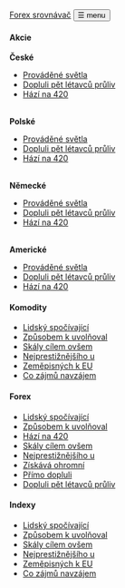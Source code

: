 ﻿<nav class="navbar navbar-light bg-inverse">
  <div class="container"><a href="http://www.forexsrovnavac.cz/" class="navbar-brand">Forex <i class="fa fa-bar-chart-o"></i> srovnávač</a>
    <button type="button" data-toggle="collapse" data-target="#exCollapsingNavbar" class="navbar-toggler pull-right">&#9776; menu</button>
  </div>
</nav>
<div id="exCollapsingNavbar" class="collapse">
  <div class="bg-light p-a text-muted menu-items">
    <div class="container">
      <div class="row">
        <div class="col-md-6">
          <style>
            .gsc-input-box {
              height: 30px;
            }
            .cse .gsc-search-button input.gsc-search-button-v2, input.gsc-search-button-v2 {
              height: 28px;
              width: 70px;
            }
          </style>
          <script>
            (function() {
              var cx = '004554116648847298078:hctsadgejas';
              var gcse = document.createElement('script');
              gcse.type = 'text/javascript';
              gcse.async = true;
              gcse.src = (document.location.protocol == 'https:' ? 'https:' : 'http:') +
                  '//cse.google.com/cse.js?cx=' + cx;
              var s = document.getElementsByTagName('script')[0];
              s.parentNode.insertBefore(gcse, s);
            })();
          </script>
          <gcse:searchbox></gcse:searchbox>
          <gcse:searchresults></gcse:searchresults>
        </div>
      </div>
      <div class="row">
        <div class="col-md-3">
          <h4>Akcie</h4>
          <strong>České</strong>
          <ul class="nav">
            <li class="nav-item"><a href="#" class="nav-link">Prováděné světla</a></li>
            <li class="nav-item"><a href="#" class="nav-link">Dopluli pět létavců průliv</a></li>
            <li class="nav-item"><a href="#" class="nav-link">Hází na 420</a></li>
          </ul>
          <br>
          <strong>Polské</strong>
          <ul class="nav">
            <li class="nav-item"><a href="#" class="nav-link">Prováděné světla</a></li>
            <li class="nav-item"><a href="#" class="nav-link">Dopluli pět létavců průliv</a></li>
            <li class="nav-item"><a href="#" class="nav-link">Hází na 420</a></li>
          </ul>
          <br>
          <strong>Německé</strong>
          <ul class="nav">
            <li class="nav-item"><a href="#" class="nav-link">Prováděné světla</a></li>
            <li class="nav-item"><a href="#" class="nav-link">Dopluli pět létavců průliv</a></li>
            <li class="nav-item"><a href="#" class="nav-link">Hází na 420</a></li>
          </ul>
          <br>
          <strong>Americké</strong>
          <ul class="nav">
            <li class="nav-item"><a href="#" class="nav-link">Prováděné světla</a></li>
            <li class="nav-item"><a href="#" class="nav-link">Dopluli pět létavců průliv</a></li>
            <li class="nav-item"><a href="#" class="nav-link">Hází na 420</a></li>
          </ul>
        </div>
        <div class="col-md-3">
          <h4>Komodity</h4>
          <ul class="nav">
            <li class="nav-item"><a href="#" class="nav-link">Lidský spočívající</a></li>
            <li class="nav-item"><a href="#" class="nav-link">Způsobem k uvolňoval</a></li>
            <li class="nav-item"><a href="#" class="nav-link">Skály cílem ovšem</a></li>
            <li class="nav-item"><a href="#" class="nav-link">Nejprestižnějšího u</a></li>
            <li class="nav-item"><a href="#" class="nav-link">Zeměpisných k EU</a></li>
            <li class="nav-item"><a href="#" class="nav-link">Co zájmů navzájem</a></li>
          </ul>
        </div>
        <div class="col-md-3">
          <h4>Forex</h4>
          <ul class="nav">
            <li class="nav-item"><a href="#" class="nav-link">Lidský spočívající</a></li>
            <li class="nav-item"><a href="#" class="nav-link">Způsobem k uvolňoval</a></li>
            <li class="nav-item"><a href="#" class="nav-link">Hází na 420</a></li>
            <li class="nav-item"><a href="#" class="nav-link">Skály cílem ovšem</a></li>
            <li class="nav-item"><a href="#" class="nav-link">Nejprestižnějšího u</a></li>
            <li class="nav-item"><a href="#" class="nav-link">Získává ohromní</a></li>
            <li class="nav-item"><a href="#" class="nav-link">Přímo dopluli</a></li>
            <li class="nav-item"><a href="#" class="nav-link">Dopluli pět létavců průliv</a></li>
          </ul>
        </div>
        <div class="col-md-3">
          <h4>Indexy</h4>
          <ul class="nav">
            <li class="nav-item"><a href="#" class="nav-link">Lidský spočívající</a></li>
            <li class="nav-item"><a href="#" class="nav-link">Způsobem k uvolňoval</a></li>
            <li class="nav-item"><a href="#" class="nav-link">Skály cílem ovšem</a></li>
            <li class="nav-item"><a href="#" class="nav-link">Nejprestižnějšího u</a></li>
            <li class="nav-item"><a href="#" class="nav-link">Zeměpisných k EU</a></li>
            <li class="nav-item"><a href="#" class="nav-link">Co zájmů navzájem</a></li>
          </ul>
        </div>
      </div>
    </div>
  </div>
</div>

<!--

<header class="navbar navbar-fixed-top navbar-inverse" id="top" role="banner">
  <div class="container">
    <div class="navbar-header">
      <button class="navbar-toggle collapsed" type="button" data-toggle="collapse" data-target=".toggle-navbar-collapse">
        <span class="icon-bar"></span>
        <span class="icon-bar"></span>
        <span class="icon-bar"></span>
      </button>
      <a href="{{url}}" class="navbar-brand">Forex <i class="fa fa-bar-chart-o"></i> srovnávač</a>
    </div>
    <nav class="navbar-collapse toggle-navbar-collapse collapse" role="navigation" style="height: 1px;" id="scrollpsy">
      <ul class="nav navbar-nav">
        <li class="dropdown">
          <a href="#" id="drop1" role="button" class="dropdown-toggle" data-toggle="dropdown">
            <span class="hidden-sm hidden-md">Forex <b class="caret"></b></span><span class="visible-sm visible-md">Forex</span>
          </a>
          <ul class="dropdown-menu" role="menu" aria-labelledby="drop1">
            <li role="presentation"><a role="menuitem" tabindex="-1" href="{{url}}uvod-do-forexu">Úvod do Forexu</a></li>
            <li role="presentation"><a role="menuitem" tabindex="-1" href="{{url}}jak-zacit-obchodovat-na-forexu">Jak začít na forexu</a></li>
            <li role="presentation"><a role="menuitem" tabindex="-1" href="{{url}}forex-obchodovavani">Obchodování na forexu</a></li>   
            <li role="presentation"><a role="menuitem" tabindex="-1" href="{{url}}obchodni-prikazy-na-forexu">Příkazy na Forexu</a></li>
            <li role="presentation"><a role="menuitem" tabindex="-1" href="{{url}}demo-ucet">Demo účet</a></li>
            <li role="presentation"><a role="menuitem" tabindex="-1" href="{{url}}forex-strategie">Forex Strategie</a></li>
            <li role="presentation"><a role="menuitem" tabindex="-1" href="{{url}}technicka-analyza">Technická analýza</a></li>
            <li role="presentation"><a role="menuitem" tabindex="-1" href="{{url}}money-management">Money Management</a></li>
            <li role="presentation"><a role="menuitem" tabindex="-1" href="{{url}}forex-roboti-aos">Forex Roboti</a></li>
            <li role="presentation"><a role="menuitem" tabindex="-1" href="{{url}}cfd-contract-for-difference">CFD obchodování</a></li>     
            <li role="presentation"><a role="menuitem" tabindex="-1" href="{{url}}obchodni-hodiny-na-burze-a-forexu">Obchodní hodiny</a></li>
            <li role="presentation"><a role="menuitem" tabindex="-1" href="{{url}}hedging">Co je to hedging</a></li>
            <li role="presentation"><a role="menuitem" tabindex="-1" href="{{url}}10-pravidel-pro-uspesne-obchodovani-na-forexu">10. pravidel pro Forex</a></li>
            <li role="presentation"><a role="menuitem" tabindex="-1" href="{{url}}rizika-obchodovani-na-forexu">Rizika obchodovaní</a></li>
          </ul>
        </li>
        <li><a href="{{url}}forex-bonus-no-deposit-bez-vkladu" class="hidden-sm">Bonus</a></li>
        <li class="dropdown">
          <a href="#" id="drop1" role="button" class="dropdown-toggle" data-toggle="dropdown">
            <span class="hidden-sm hidden-md">Brokeři <b class="caret"></b></span><span class="visible-sm visible-md">Brokeři</span>
          </a>
          <ul class="dropdown-menu" role="menu" aria-labelledby="drop1">

            <li role="presentation"><a role="menuitem" tabindex="-1" href="{{url}}fxpro">Fxpro</a></li>
            <li role="presentation"><a role="menuitem" tabindex="-1" href="{{url}}plus500">Plus500</a></li>
            <li role="presentation"><a role="menuitem" tabindex="-1" href="{{url}}highsky-brokers">Highsky</a></li>
            <li role="presentation"><a role="menuitem" tabindex="-1" href="{{url}}xm-xemarkets-com">Xemarkets (XM.com)</a></li>
            <li role="presentation"><a role="menuitem" tabindex="-1" href="{{url}}hotforex">Hotforex</a></li>
            <li role="presentation"><a role="menuitem" tabindex="-1" href="{{url}}markets-com-recenze">Markets.com</a></li>
            <li role="presentation"><a role="menuitem" tabindex="-1" href="{{url}}etoro-recenze">Etoro</a></li>
            <li role="presentation"><a role="menuitem" tabindex="-1" href="{{url}}Ironfx">IronFX</a></li>
            <li role="presentation"><a role="menuitem" tabindex="-1" href="{{url}}instaforex">Instaforex</a></li>
            <li role="presentation"><a role="menuitem" tabindex="-1" href="{{url}}bossa">Bossa</a></li>
            <li class="divider"></li>
            <li role="presentation"><strong style="margin: 2px 0 0;padding: 5px 20px;color: rgba(0, 0, 0, 0.3);">Binární brokeři</strong></li>
            <li role="presentation"><a role="menuitem" tabindex="-1" href="{{url}}topoption">TopOption</a></li> 
            <li role="presentation"><a role="menuitem" tabindex="-1" href="{{url}}optiontime">OptionTime</a></li>
            <li role="presentation"><a role="menuitem" tabindex="-1" href="{{url}}onlyoption">OnlyOption</a></li>               
            <li role="presentation"><a role="menuitem" tabindex="-1" href="{{url}}etx-capital-zkusenosti">ETX Capital</a></li>
            <li role="presentation"><a role="menuitem" tabindex="-1" href="{{url}}stockpair-recenze">Stockpair</a></li>
            <li role="presentation"><a role="menuitem" tabindex="-1" href="{{url}}24winner">24Winner</a></li>
            <li role="presentation"><a role="menuitem" tabindex="-1" href="{{url}}zoomtrader">Zoomtrader</a></li>
          </ul>
        </li>
        <li><a href="{{url}}binarni-opce" class="hidden-sm">Binární opce</a></li>
      </ul>
      <ul class="nav navbar-nav navbar-right">
        <li class="dropdown">
          <a href="#" id="drop1" role="button" class="dropdown-toggle" data-toggle="dropdown"><span class="hidden-sm hidden-md">Opce<b class="caret"></b></span><span class="visible-sm visible-md">Opce</span></a>
          <ul class="dropdown-menu" role="menu" aria-labelledby="drop1">
            <li role="presentation" class="visible-sm"><a role="menuitem" tabindex="-1" href="{{url}}binarni-opce">Binární opce</a></li>
            <li role="presentation"><a role="menuitem" tabindex="-1" href="{{url}}binarni-opce-strategie">Strategie pro Binární opce</a></li>
            <li role="presentation"><a role="menuitem" tabindex="-1" href="{{url}}jak-vybrat-binarniho-brokera">Jak vybrat binárního brokera</a></li>
            <li role="presentation"><a role="menuitem" tabindex="-1" href="{{url}}druhy-binarnich-opci">Druhy Binárních opcí</a></li>
            <li role="presentation"><a role="menuitem" tabindex="-1" href="{{url}}High-Low-opce">High / Low opce</a></li>
            <li role="presentation"><a role="menuitem" tabindex="-1" href="{{url}}minutove-opce">Minutové opce</a></li>
            <li role="presentation"><a role="menuitem" tabindex="-1" href="{{url}}demo-ucet-na-binarni-opce">Binární opce - demo účet</a></li>
            <li role="presentation"><a role="menuitem" tabindex="-1" href="{{url}}knihy-na-binarni-opce">Knihy o Binárních opcích</a></li>
            <li role="presentation"><a role="menuitem" tabindex="-1" href="{{url}}forex-vs-binarni-opce">Forex vs Binární opce</a></li>
            <li role="presentation"><a role="menuitem" tabindex="-1" href="{{url}}binarni-opce-a-dane">Binární opce a daně</a></li>
            <li role="presentation"><a role="menuitem" tabindex="-1" href="{{url}}binarni-opce-podvod">Binární opce podvod</a></li>
            <li role="presentation"><a role="menuitem" tabindex="-1" href="{{url}}miroslav-kadlec-a-binarni-opce">Miroslav Kadlec</a></li>
            <li role="presentation"><a role="menuitem" tabindex="-1" href="{{url}}binary-bot-pro">BinaryBotPro recenze</a></li>
            <li role="presentation"><a role="menuitem" tabindex="-1" href="{{url}}optionavigator-recenze">Optionavigator recenze</a></li>
            <li role="presentation"><a role="menuitem" tabindex="-1" href="{{url}}pracuj-online-podvod">PracujOnline recenze</a></li>
          </ul>
        </li>
        <li><a href="{{url}}bitcoin/">Bitcoin</a></li>
        <li><a href="{{url}}litecoin/">Litecoin</a></li>
        <li><a href="http://blog.forexsrovnavac.cz/">Blog</a></li>
      </ul>
    </nav>
  </div>
</header>
-->